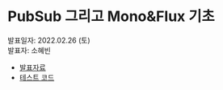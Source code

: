 # PubSub 그리고 Mono&Flux 기초
발표일자: 2022.02.26 (토)<br>
발표자: 소혜빈

- [발표자료](https://www.notion.so/Pub-Sub-Pattern-Mono-Flux-4f6ece3846244fe5a78135af76bdab90)
- [테스트 코드](https://github.com/shb0328/react-basic-test-ex)

